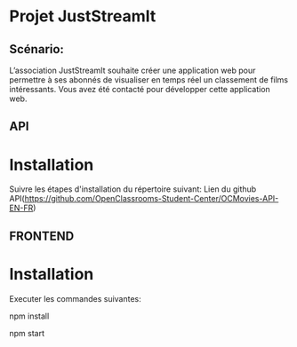 # Projet JustStreamIt

## Scénario:
L’association JustStreamIt souhaite créer une application web pour permettre à ses abonnés de visualiser en temps réel un classement de films intéressants. Vous avez été contacté pour développer cette application web.

##  API
# Installation
Suivre les étapes d'installation du répertoire suivant:
Lien du github API(https://github.com/OpenClassrooms-Student-Center/OCMovies-API-EN-FR)

## FRONTEND
# Installation
Executer les commandes suivantes:

npm install

npm start

